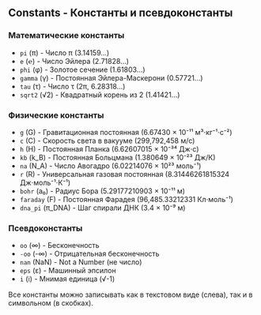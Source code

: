 ## Constants - Константы и псевдоконстанты

### Математические константы
- `pi` (π) - Число π (3.14159...)
- `e` (℮) - Число Эйлера (2.71828...)
- `phi` (φ) - Золотое сечение (1.61803...)
- `gamma` (γ) - Постоянная Эйлера-Маскерони (0.57721...)
- `tau` (τ) - Число τ (2π, 6.28318...)
- `sqrt2` (√2) - Квадратный корень из 2 (1.41421...)

### Физические константы
- `g` (G) - Гравитационная постоянная (6.67430 × 10⁻¹¹ м³⋅кг⁻¹⋅с⁻²)
- `c` (C) - Скорость света в вакууме (299,792,458 м/с)
- `h` (H) - Постоянная Планка (6.62607015 × 10⁻³⁴ Дж⋅с)
- `kb` (k_B) - Постоянная Больцмана (1.380649 × 10⁻²³ Дж/К)
- `na` (N_A) - Число Авогадро (6.02214076 × 10²³ моль⁻¹)
- `r` (R) - Универсальная газовая постоянная (8.31446261815324 Дж⋅моль⁻¹⋅К⁻¹)
- `bohr` (a₀) - Радиус Бора (5.29177210903 × 10⁻¹¹ м)
- `faraday` (F) - Постоянная Фарадея (96,485.33212331 Кл⋅моль⁻¹)
- `dna_pi` (π_DNA) - Шаг спирали ДНК (3.4 × 10⁻⁹ м)

### Псевдоконстанты
- `oo` (∞) - Бесконечность
- `-oo` (-∞) - Отрицательная бесконечность
- `nan` (NaN) - Not a Number (не число)
- `eps` (ε) - Машинный эпсилон
- `i` (𝔦) - Мнимая единица (√-1)

Все константы можно записывать как в текстовом виде (слева), так и в символьном (в скобках).
